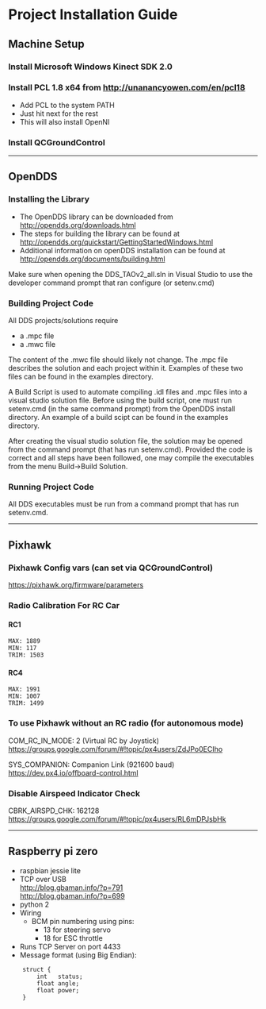 # Project Installation Guide

## Machine Setup

### Install Microsoft Windows Kinect SDK 2.0
### Install PCL 1.8 x64 from http://unanancyowen.com/en/pcl18
- Add PCL to the system PATH
- Just hit next for the rest
- This will also install OpenNI
### Install QCGroundControl

---

## OpenDDS
### Installing the Library
- The OpenDDS library can be downloaded from http://opendds.org/downloads.html
- The steps for building the library can be found at http://opendds.org/quickstart/GettingStartedWindows.html
- Additional information on openDDS installation can be found at http://opendds.org/documents/building.html

Make sure when opening the DDS_TAOv2_all.sln in Visual Studio to use the developer command prompt that ran configure (or setenv.cmd)

### Building Project Code
All DDS projects/solutions require
- a .mpc file
- a .mwc file

The content of the .mwc file should likely not change.
The .mpc file describes the solution and each project within it.
Examples of these two files can be found in the examples directory.

A Build Script is used to automate compiling .idl files and .mpc files into a visual studio solution file.
Before using the build script, one must run setenv.cmd (in the same command prompt) from the OpenDDS install directory.
An example of a build scipt can be found in the examples directory.

After creating the visual studio solution file, the solution may be opened from the command prompt (that has run setenv.cmd).
Provided the code is correct and all steps have been followed, one may compile the executables from the menu Build->Build Solution.

### Running Project Code
All DDS executables must be run from a command prompt that has run setenv.cmd.

---

## Pixhawk

### Pixhawk Config vars (can set via QCGroundControl)
https://pixhawk.org/firmware/parameters

### Radio Calibration For RC Car
#### RC1
    MAX: 1889
    MIN: 117
    TRIM: 1503

#### RC4
    MAX: 1991
    MIN: 1007
    TRIM: 1499

### To use Pixhawk without an RC radio (for autonomous mode)
COM_RC_IN_MODE: 2 (Virtual RC by Joystick)<br/>
https://groups.google.com/forum/#!topic/px4users/ZdJPo0ECIho


SYS_COMPANION: Companion Link (921600 baud)<br/>
https://dev.px4.io/offboard-control.html

### Disable Airspeed Indicator Check
CBRK_AIRSPD_CHK: 162128<br/>
https://groups.google.com/forum/#!topic/px4users/RL6mDPJsbHk

---

## Raspberry pi zero
- raspbian jessie lite
- TCP over USB<br/>
    http://blog.gbaman.info/?p=791<br/>
    http://blog.gbaman.info/?p=699
- python 2
- Wiring
    - BCM pin numbering using pins:
        - 13 for steering servo
        - 18 for ESC throttle
- Runs TCP Server on port 4433
- Message format (using Big Endian):
```
    struct {
        int   status;
        float angle;
        float power;
    }
```

